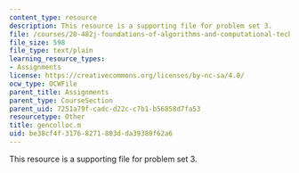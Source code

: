 ```yaml
---
content_type: resource
description: This resource is a supporting file for problem set 3.
file: /courses/20-482j-foundations-of-algorithms-and-computational-techniques-in-systems-biology-spring-2006/be38cf4f31768271803dda39380f62a6_gencolloc.m
file_size: 598
file_type: text/plain
learning_resource_types:
- Assignments
license: https://creativecommons.org/licenses/by-nc-sa/4.0/
ocw_type: OCWFile
parent_title: Assignments
parent_type: CourseSection
parent_uid: 7251a79f-cadc-d22c-c7b1-b56858d7fa53
resourcetype: Other
title: gencolloc.m
uid: be38cf4f-3176-8271-803d-da39380f62a6
---
```

This resource is a supporting file for problem set 3.